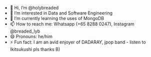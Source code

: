 - 👋 Hi, I’m @holybreaded
- 👀 I’m interested in Data and Software Engineering
- 🌱 I’m currently learning the uses of MongoDB
- 📫 How to reach me: Whatsapp (+65 8288 0247), Instagram @breaded_lyb
- 😄 Pronouns: he/him
- ⚡ Fun fact: I am an avid enjoyer of DADARAY, jpop band - listen to Ikitsukushi pls thanks B)

